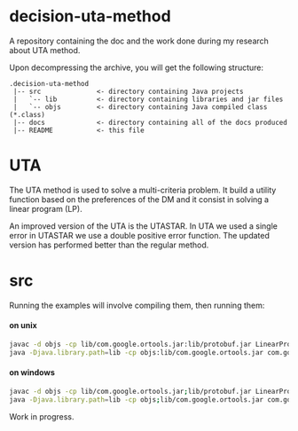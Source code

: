# decision-uta-method
A repository containing the doc and the work done during my research about UTA method.

Upon decompressing the archive, you will get the following structure:
```
.decision-uta-method
 |-- src              <- directory containing Java projects
 |   `-- lib          <- directory containing libraries and jar files
 |   `-- objs         <- directory containing Java compiled class (*.class)
 |-- docs             <- directory containing all of the docs produced
 |-- README           <- this file
```

# UTA
The UTA method is used to solve a multi-criteria problem. It build a utility function based on the preferences of the DM and it consist in solving a linear program (LP).

An improved version of the UTA is the UTASTAR. In UTA we used a single error in UTASTAR we use a double positive error function. The updated version has performed better than the regular method. 
  
# src
Running the examples will involve compiling them, then running them:

#### on unix
```bash
javac -d objs -cp lib/com.google.ortools.jar:lib/protobuf.jar LinearProgramming.java
java -Djava.library.path=lib -cp objs:lib/com.google.ortools.jar com.google.ortools.samples.LinearProgramming
```

#### on windows
```bash
javac -d objs -cp lib/com.google.ortools.jar;lib/protobuf.jar LinearProgramming.java
java -Djava.library.path=lib -cp objs;lib/com.google.ortools.jar com.google.ortools.samples.LinearProgramming
```

Work in progress.
